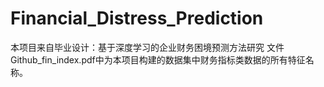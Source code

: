 # Financial_Distress_Prediction
本项目来自毕业设计：基于深度学习的企业财务困境预测方法研究
文件Github_fin_index.pdf中为本项目构建的数据集中财务指标类数据的所有特征名称。
